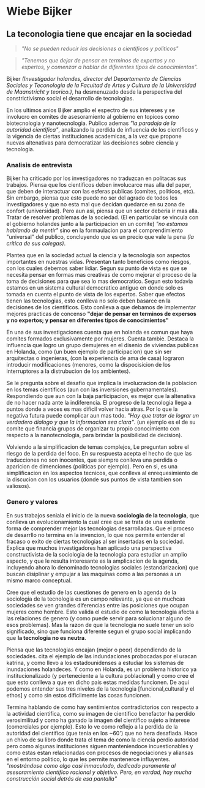 # Wiebe Bijker

## La teconologia tiene que encajar en la sociedad

> _"No se pueden reducir las decisiones a cientificos y politicos"_

> _"Tenemos que dejar de pensar en terminos de expertos y no expertos, y comenzar a hablar de diferentes tipos de conocimientos"._

Bijker _(Investigador holandes, director del Departamento de Ciencias Sociales y Teconologia de la Facultad de Artes y Cultura de la Universidad de Maanstricht y teorico.)_, ha desmenuzado desde la perspectiva del constrictivismo social el desarrollo de tecnologias.

En los ultimos anios Bijker amplio el espectro de sus intereses y se involucro en comites de asesoramiento al gobierno en topicos como biotecnologia y nanotecnologia. Publico ademas _"la paradoja de la autoridad cientifica"_, analizando la perdida de influencia de los cientificos y la vigencia de ciertas instituciones academicas, a la vez que propone nuevas altenativas para democratizar las decisiones sobre ciencia y tecnologia.

### Analisis de entrevista

Bijker ha criticado por los investigadores no traduzcan en politacas sus trabajos. Piensa que los cientificos deben involucarce mas alla del paper, que deben de interactuar con las esferas publicas (comites, politicos, etc). Sin embargo, piensa que esto puede no ser del agrado de todos los investigadores y que no esta mal que decidan quedarce en su zona de confort (universidad). Pero aun asi, piensa que un sector deberia ir mas alla. Tratar de resolver problemas de la sociedad. (El en particular se vincula con el gobierno holandes junto a la participacion en un comite) _"no estamos hablando de mentir"_ sino en la formaulacion para el comprendimiento "universal" del publico, concluyendo que es un precio que vale la pena _(la critica de sus colegas)_.

Plantea que en la sociedad actual la ciencia y la tecnologia son aspectos importantes en nuestras vidas. Presentan tanto beneficios como riesgos, con los cuales debemos saber lidiar. Segun su punto de vista es que se necesita pensar en formas mas creativas de como mejorar el proceso de la toma de decisiones para que sea lo mas democratico. Segun esto todavia estamos en un sistema cultural democratico antiguo en donde solo es tomada en cuenta el punto de vista de los expertos. Saber que efectos tienen las tecnologias, esto conlleva no solo deben basarce en la decisiones de los cientificos. Esto conlleva a que debamos de implementar mejores practicas de concenso **"dejar de pensar en terminos de expersos y no expertos; y pensar en diferentes tipos de conocimientos"** 

En una de sus investigaciones cuenta que en holanda es comun que haya comites formados exclusivamente por mujeres. Cuenta tambie. Destaca la influencia que logro un grupo demujeres en el disenio de viviendas publicas en Holanda, como (un buen ejemplo de participacion) que sin ser arquitectas o ingenieras, (con la experiencia de ama de casa) lograron introducir modificaciones (menores, como la dispocisicion de los interruptores a la distrubucion de los ambientes). 

Se le pregunta sobre el desafio que implica la involucracion de la poblacion en los temas cientificos (aun con las inversiones gubernamentales). Respondiendo que aun con la baja participacion, es mejor que la altenativa de no hacer nada ante la indiferencia. El progreso de la tecnologia llega a puntos donde a veces es mas dificil volver hacia atras. Por lo que la negativa futura puede complicar aun mas todo. _"Hay que tratar de lograr un verdadero dialogo y que la informacion sea clara"_. (un ejemplo es el de su comite que financia grupos de organizar tu propio conocimiento con respecto a la nanotecnologia, para brindar la posibilidad de decision).

Volviendo a la simplificacion de temas complejos, Le preguntan sobre el riesgo de la perdida del foco. En su respuesta acepta el hecho de que las traducciones no son inocentes, que siempre conlleva una perdida o aparicion de dimenciones (politicas por ejemplo). Pero en si, es una simplificacion en los aspectos tecnicos, que conlleva al enrequesimiento de la discucion con los usuarios (donde sus puntos de vista tambien son valiosos).

### Genero y valores

En sus trabajos seniala el inicio de la nueva **sociologia de la tecnologia**, que conlleva un evolucionamiento la cual cree que se trata de una exelente forma de comprender mejor las tecnologias desarrolladas. Que el proceso de desarrllo no termina en la invencion, lo que nos permite entender el fracaso o exito de ciertas tecnologias al ser insertadas en la sociedad. Explica que muchos investigadores han aplicado una perspectiva constructivista de la sociologia de la tecnologia para estudiar un amplio aspecto, y que le resulta interesante es la amplicacion de la agenda, incluyendo ahora lo denominado tecnologias sociales (estandarizacion) que buscan disiplinar y empujar a las maquinas como a las personas a un mismo marco conceptual.

Cree que el estudio de las cuestiones de genero en la agenda de la sociologia de la tecnologia es un campo relevante, ya que en muchcas sociedades se ven grandes diferencias entre las posiciones que ocupan mujeres como hombre. Esto valida el estudio de como la tecnologia afecta a las relaciones de genero (y como puede servir para solucionar alguno de esos problemas). Mas la razon de que la tecnologia no suele tener un solo significado, sino que funciona diferente segun el grupo social implicando que **la tecnologia no es neutra**.

Piensa que las tecnologias encajan (mejor o peor) dependiendo de la sociedades. cita el ejemplo de las indundaciones probocadas por el uracan katrina, y como llevo a los estadounidenses a estudiar los sistemas de inundaciones holandeces. Y como en Holanda, es un problema historico ya institucionalizado (y perteneciente a la cultura poblacional) y como cree el que esto conlleva a que en dicho pais estas medidas funcionen. De aqui podemos entender sus tres niveles de la tecnologia \[funcional,cultural y el ethos\] y como sin estos dificilmente las cosas funcionen.

Termina hablando de como hay sentimientos contradictorios con respecto a la actividad cientifica, como su imagen de cientifico benefactor ha perdido verosimilitud y como ha ganado la imagen del cientifico sujeto a interese (comerciales por ejemplo). Esto lo ve como reflejo a la perdida de la autoridad del cientifico (que tenia en los ~60') que no hera desafiada. 
Hace un chivo de su libro donde trata el tema de como la ciencia perdio autoridad pero como algunas instituciones siguen manteniendoce incuestionables y como estas estan relacionadas con procesos de negociaciones y aliansas en el entorno politico, lo que les permite mantenerce influyentes. _"mostrándose como algo casi inmaculado, dedicado puramente al asesoramiento científico racional y objetivo. Pero, en verdad, hay mucha construcción social detrás de esa pantalla"_